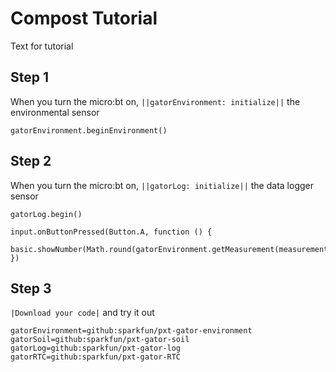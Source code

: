 # Compost Tutorial
Text for tutorial

## Step 1
When you turn the micro:bt on, ``||gatorEnvironment: initialize||`` the environmental sensor

```blocks
gatorEnvironment.beginEnvironment()
```

## Step 2 
When you turn the micro:bt on, ``||gatorLog: initialize||`` the data logger sensor

```blocks
gatorLog.begin()
```

```ghost
input.onButtonPressed(Button.A, function () {
    basic.showNumber(Math.round(gatorEnvironment.getMeasurement(measurementType.humidity)))
})
```

## Step 3
``|Download your code|`` and try it out


```package
gatorEnvironment=github:sparkfun/pxt-gator-environment
gatorSoil=github:sparkfun/pxt-gator-soil
gatorLog=github:sparkfun/pxt-gator-log
gatorRTC=github:sparkfun/pxt-gator-RTC
```
